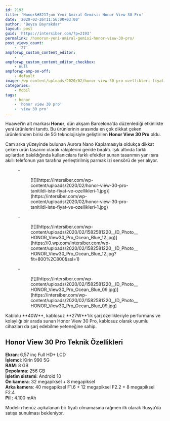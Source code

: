```yaml
---
id: 2193
title: 'Honor&#8217;un Yeni Amiral Gemisi: Honor View 30 Pro'
date: '2020-02-26T11:56:00+03:00'
author: 'Beyza Bayrakdar'
layout: post
guid: 'https://intersiber.com/?p=2193'
permalink: /honorun-yeni-amiral-gemisi-honor-view-30-pro/
post_views_count:
    - '27'
ampforwp_custom_content_editor:
    - ''
ampforwp_custom_content_editor_checkbox:
    - null
ampforwp-amp-on-off:
    - default
image: /wp-content/uploads/2020/02/honor-view-30-pro-ozellikleri-fiyati.png
categories:
    - Mobil
tags:
    - honor
    - 'honor view 30 pro'
    - 'view 30 pro'
---
```


Huawei’in alt markası **Honor**, dün akşam Barcelona’da düzenlediği etkinlikte yeni ürünlerini tanıttı. Bu ürünlerinin arasında en çok dikkat çeken ürünlerinden birisi de 5G teknolojisiyle geliştirilen **Honor View 30 Pro** oldu.

Cam arka yüzeyinde bulunan Aurora Nano Kaplamasıyla oldukça dikkat çeken ürün tasarım olarak rakiplerini geride bıraktı. Işık altında farklı açılardan bakıldığında kullanıcılara farklı efektler sunan tasarımın yanı sıra akıllı telefonun yan tarafına yerleştirilmiş parmak izi sensörü de yer alıyor.

<figure class="wp-block-gallery columns-3 is-cropped">- <figure>[![](https://intersiber.com/wp-content/uploads/2020/02/honor-view-30-pro-tanitildi-iste-fiyat-ve-ozellikleri-1.jpg)](https://intersiber.com/wp-content/uploads/2020/02/honor-view-30-pro-tanitildi-iste-fiyat-ve-ozellikleri-1.jpg)</figure>
- <figure>[![](https://intersiber.com/wp-content/uploads/2020/02/1582581220__ID_Photo__HONOR_View30_Pro_Ocean_Blue_12.jpg)](https://i0.wp.com/intersiber.com/wp-content/uploads/2020/02/1582581220__ID_Photo__HONOR_View30_Pro_Ocean_Blue_12.jpg?fit=800%2C800&ssl=1)</figure>
- <figure>[![](https://intersiber.com/wp-content/uploads/2020/02/1582581220__ID_Photo__HONOR_View30_Pro_Ocean_Blue_09.jpg)](https://intersiber.com/wp-content/uploads/2020/02/1582581220__ID_Photo__HONOR_View30_Pro_Ocean_Blue_09.jpg)</figure>

</figure>Kablolu **40W**, kablosuz **27W**‘lık şarj özellikleriyle performans ve kolaylığı bir arada sunan Honor View 30 Pro, kablosuz olarak uyumlu cihazları da şarj edebilme yeteneğine sahip.

## Honor View 30 Pro Teknik Özellikleri

**Ekran**: 6,57 inç Full HD+ LCD   
**İşlemci**: Kirin 990 5G   
**RAM**: 8 GB   
**Depolama**: 256 GB   
**İşletim sistemi**: Android 10   
**Ön kamera**: 32 megapiksel + 8 megapiksel   
**Arka kamera**: 40 megapiksel F1.6 + 12 megapiksel F2.2 + 8 megapiksel F2.4   
**Pil** : 4.100 mAh

Modelin henüz açıkalanan bir fiyatı olmamasına rağmen ilk olarak Rusya’da satışa sunulması bekleniyor.